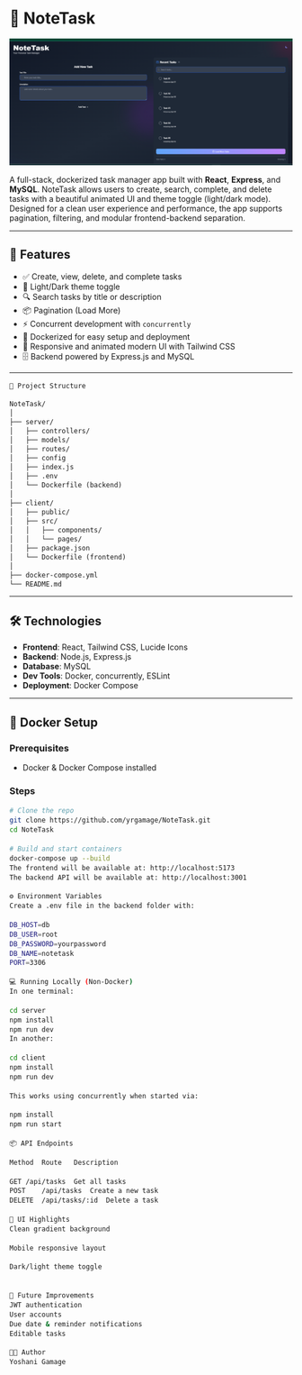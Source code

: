 # 📝 NoteTask

![NoteTask Image](client/src/assets/NoteTaskSS.png)

A full-stack, dockerized task manager app built with **React**, **Express**, and **MySQL**. NoteTask allows users to create, search, complete, and delete tasks with a beautiful animated UI and theme toggle (light/dark mode). Designed for a clean user experience and performance, the app supports pagination, filtering, and modular frontend-backend separation.

---

## 🚀 Features

- ✅ Create, view, delete, and complete tasks
- 🌈 Light/Dark theme toggle
- 🔍 Search tasks by title or description
- 📦 Pagination (Load More)
- ⚡ Concurrent development with `concurrently`
- 🐳 Dockerized for easy setup and deployment
- 🧠 Responsive and animated modern UI with Tailwind CSS
- 🗄️ Backend powered by Express.js and MySQL

---

```plaintext
📁 Project Structure

NoteTask/
│
├── server/
│   ├── controllers/
│   ├── models/
│   ├── routes/
│   ├── config
│   ├── index.js
│   ├── .env
│   └── Dockerfile (backend)
│
├── client/
│   ├── public/
│   ├── src/
│   │   ├── components/
│   │   └── pages/
│   ├── package.json
│   └── Dockerfile (frontend)
│
├── docker-compose.yml
└── README.md
```

---

## 🛠️ Technologies

- **Frontend**: React, Tailwind CSS, Lucide Icons
- **Backend**: Node.js, Express.js
- **Database**: MySQL
- **Dev Tools**: Docker, concurrently, ESLint
- **Deployment**: Docker Compose

---

## 🐳 Docker Setup

### Prerequisites

- Docker & Docker Compose installed

### Steps

```bash
# Clone the repo
git clone https://github.com/yrgamage/NoteTask.git
cd NoteTask

# Build and start containers
docker-compose up --build
The frontend will be available at: http://localhost:5173
The backend API will be available at: http://localhost:3001

⚙️ Environment Variables
Create a .env file in the backend folder with:

DB_HOST=db
DB_USER=root
DB_PASSWORD=yourpassword
DB_NAME=notetask
PORT=3306

💻 Running Locally (Non-Docker)
In one terminal:

cd server
npm install
npm run dev
In another:

cd client
npm install
npm run dev

This works using concurrently when started via:

npm install
npm run start

📦 API Endpoints

Method	Route	Description

GET	/api/tasks	Get all tasks
POST	/api/tasks	Create a new task
DELETE	/api/tasks/:id	Delete a task

📸 UI Highlights
Clean gradient background

Mobile responsive layout

Dark/light theme toggle


🧪 Future Improvements
JWT authentication
User accounts
Due date & reminder notifications
Editable tasks

🧑‍💻 Author
Yoshani Gamage
